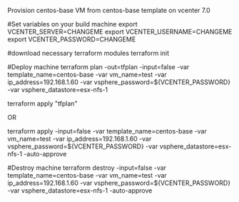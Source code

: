 Provision centos-base VM from centos-base template on vcenter 7.0

#Set variables on your build machine
export VCENTER_SERVER=CHANGEME
export VCENTER_USERNAME=CHANGEME
export VCENTER_PASSWORD=CHANGEME


#download necessary terraform modules
terraform init


#Deploy machine
terraform plan -out=tfplan -input=false -var template_name=centos-base -var vm_name=test -var ip_address=192.168.1.60 -var vsphere_password=${VCENTER_PASSWORD} -var vsphere_datastore=esx-nfs-1

terraform apply "tfplan"

OR 

terraform apply -input=false -var template_name=centos-base -var vm_name=test -var ip_address=192.168.1.60 -var vsphere_password=${VCENTER_PASSWORD} -var vsphere_datastore=esx-nfs-1 -auto-approve



#Destroy machine
terraform destroy -input=false -var template_name=centos-base -var vm_name=test -var ip_address=192.168.1.60 -var vsphere_password=${VCENTER_PASSWORD} -var vsphere_datastore=esx-nfs-1 -auto-approve

